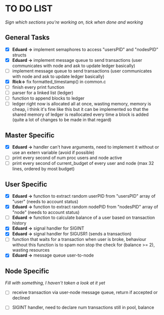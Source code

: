 # TO DO LIST
*Sign which sections you're working on, tick when done and working*

## General Tasks
- [x] **Eduard ->** implement semaphores to access "usersPID" and "nodesPID" structs
- [x] **Eduard ->** implement message queue to send transactions (user communicates with node and ask to update ledger basically)
- [ ] implement message queue to send transactions (user communicates with node and ask to update ledger basically)
- [x] **Rick->** fix formatted_timestamp() in common.c
- [ ] finish every print function
- [ ] parser for a linked list (ledger)
- [ ] function to append blocks to ledger
- [ ] ledger right now is allocated all at once, wasting memory, memory is cheap, i think it's fine like this but it can be implemented so that the shared memory of ledger is reallocated every time a block is added (quite a lot of changes to be made in that regard)

## Master Specific
- [x] **Eduard ->** handler can't have arguments, need to implement it without or use an extern variable (avoid if possible)
- [ ] print every second of num proc users and node active
- [ ] print every second of current_budget of every user and node (max 32 lines, ordered by most budget)

## User Specific
- [x] **Eduard ->** function to extract random userPID from "usersPID" array of "user" (needs to account status)
- [x] **Eduard ->** function to extract random nodePID from "nodesPID" array of "node" (needs to account status)
- [ ] **Eduard ->** function to calculate balance of a user based on transaction history
- [x] **Eduard ->** signal handler for SIGINT
- [x] **Eduard ->** signal handler for SIGUSR1 (sends a transaction)
- [ ] function that waits for a transaction when user is broke, behaviour without this function is to spam non stop the check for (balance >= 2), wasting resources
- [x] **Eduard ->** message queue user-to-node 

## Node Specific
*Fill with something, I haven't taken a look at it yet*
- [ ] receive transaction via user-node message queue, return if accepted or declined
- [ ] SIGINT handler, need to declare num transactions still in pool, balance

